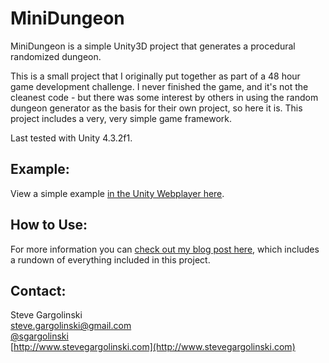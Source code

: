 MiniDungeon
===========

MiniDungeon is a simple Unity3D project that generates a procedural randomized dungeon.

This is a small project that I originally put together as part of a 48 hour game development challenge. I never finished the game, and it's not the cleanest code - but there was some interest by others in using the random dungeon generator as the basis for their own project, so here it is. This project includes a very, very simple game framework.

Last tested with Unity 4.3.2f1.

## Example:

View a simple example [in the Unity Webplayer here](http://stevegargolinski.com/projectfiles/MiniDungeon/WebPlayer.html).

## How to Use:

For more information you can [check out my blog post here](http://www.stevegargolinski.com/minidungeon-a-free-random-dungeon-jump-start-for-unity/), which includes a rundown of everything included in this project.

## Contact:

Steve Gargolinski  
steve.gargolinski@gmail.com  
[@sgargolinski](http://twitter.com/sgargolinski)  
[http://www.stevegargolinski.com](http://www.stevegargolinski.com)